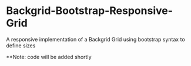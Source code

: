 # Backgrid-Bootstrap-Responsive-Grid
A responsive implementation of a Backgrid Grid using bootstrap syntax to define sizes

**Note: code will be added shortly
